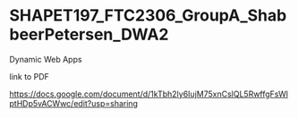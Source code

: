 # SHAPET197_FTC2306_GroupA_ShabbeerPetersen_DWA2
Dynamic Web Apps

link to PDF

https://docs.google.com/document/d/1kTbh2ly6IujM75xnCslQL5RwffgFsWlptHDp5vACWwc/edit?usp=sharing